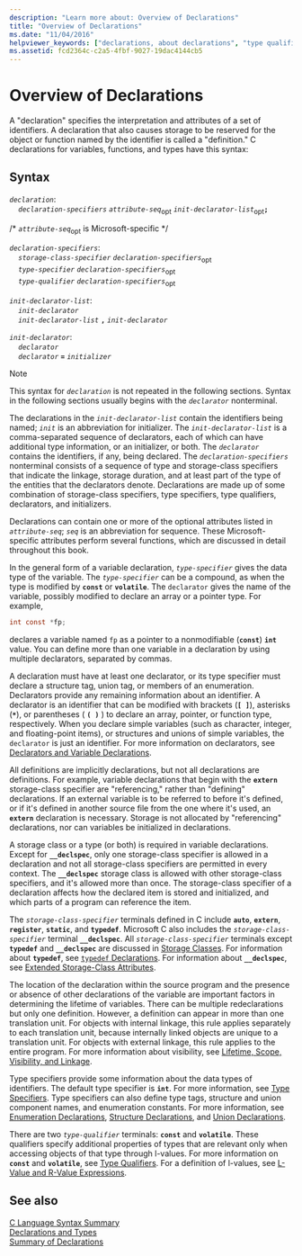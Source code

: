 ```yaml
---
description: "Learn more about: Overview of Declarations"
title: "Overview of Declarations"
ms.date: "11/04/2016"
helpviewer_keywords: ["declarations, about declarations", "type qualifiers"]
ms.assetid: fcd2364c-c2a5-4fbf-9027-19dac4144cb5
---
```

# Overview of Declarations

A "declaration" specifies the interpretation and attributes of a set of identifiers. A declaration that also causes storage to be reserved for the object or function named by the identifier is called a "definition." C declarations for variables, functions, and types have this syntax:

## Syntax

*`declaration`*:<br/>
&nbsp;&nbsp;&nbsp;&nbsp;*`declaration-specifiers`* *`attribute-seq`*<sub>opt</sub> *`init-declarator-list`*<sub>opt</sub>**`;`**

/\* *`attribute-seq`*<sub>opt</sub> is Microsoft-specific */

*`declaration-specifiers`*:<br/>
&nbsp;&nbsp;&nbsp;&nbsp;*`storage-class-specifier`* *`declaration-specifiers`*<sub>opt</sub><br/>
&nbsp;&nbsp;&nbsp;&nbsp;*`type-specifier`* *`declaration-specifiers`*<sub>opt</sub><br/>
&nbsp;&nbsp;&nbsp;&nbsp;*`type-qualifier`* *`declaration-specifiers`*<sub>opt</sub>

*`init-declarator-list`*:<br/>
&nbsp;&nbsp;&nbsp;&nbsp;*`init-declarator`*<br/>
&nbsp;&nbsp;&nbsp;&nbsp;*`init-declarator-list`* **`,`** *`init-declarator`*

*`init-declarator`*:<br/>
&nbsp;&nbsp;&nbsp;&nbsp;*`declarator`*<br/>
&nbsp;&nbsp;&nbsp;&nbsp;*`declarator`* **`=`** *`initializer`*

> [!NOTE]
> This syntax for *`declaration`* is not repeated in the following sections. Syntax in the following sections usually begins with the *`declarator`* nonterminal.

The declarations in the *`init-declarator-list`* contain the identifiers being named; *`init`* is an abbreviation for initializer. The *`init-declarator-list`* is a comma-separated sequence of declarators, each of which can have additional type information, or an initializer, or both. The *`declarator`* contains the identifiers, if any, being declared. The *`declaration-specifiers`* nonterminal consists of a sequence of type and storage-class specifiers that indicate the linkage, storage duration, and at least part of the type of the entities that the declarators denote. Declarations are made up of some combination of storage-class specifiers, type specifiers, type qualifiers, declarators, and initializers.

Declarations can contain one or more of the optional attributes listed in *`attribute-seq`*; *`seq`* is an abbreviation for sequence. These Microsoft-specific attributes perform several functions, which are discussed in detail throughout this book.

In the general form of a variable declaration, *`type-specifier`* gives the data type of the variable. The *`type-specifier`* can be a compound, as when the type is modified by **`const`** or **`volatile`**. The `declarator` gives the name of the variable, possibly modified to declare an array or a pointer type. For example,

```C
int const *fp;
```

declares a variable named `fp` as a pointer to a nonmodifiable (**`const`**) **`int`** value. You can define more than one variable in a declaration by using multiple declarators, separated by commas.

A declaration must have at least one declarator, or its type specifier must declare a structure tag, union tag, or members of an enumeration. Declarators provide any remaining information about an identifier. A declarator is an identifier that can be modified with brackets (**`[ ]`**), asterisks (<strong>`*`</strong>), or parentheses ( **`( )`** ) to declare an array, pointer, or function type, respectively. When you declare simple variables (such as character, integer, and floating-point items), or structures and unions of simple variables, the `declarator` is just an identifier. For more information on declarators, see [Declarators and Variable Declarations](../c-language/declarators-and-variable-declarations.md).

All definitions are implicitly declarations, but not all declarations are definitions. For example, variable declarations that begin with the **`extern`** storage-class specifier are "referencing," rather than "defining" declarations. If an external variable is to be referred to before it's defined, or if it's defined in another source file from the one where it's used, an **`extern`** declaration is necessary. Storage is not allocated by "referencing" declarations, nor can variables be initialized in declarations.

A storage class or a type (or both) is required in variable declarations. Except for **`__declspec`**, only one storage-class specifier is allowed in a declaration and not all storage-class specifiers are permitted in every context. The **`__declspec`** storage class is allowed with other storage-class specifiers, and it's allowed more than once. The storage-class specifier of a declaration affects how the declared item is stored and initialized, and which parts of a program can reference the item.

The *`storage-class-specifier`* terminals defined in C include **`auto`**, **`extern`**, **`register`**, **`static`**, and **`typedef`**. Microsoft C also includes the *`storage-class-specifier`* terminal **`__declspec`**. All *`storage-class-specifier`* terminals except **`typedef`** and **`__declspec`** are discussed in [Storage Classes](../c-language/c-storage-classes.md). For information about **`typedef`**, see [`typedef` Declarations](../c-language/typedef-declarations.md). For information about **`__declspec`**, see [Extended Storage-Class Attributes](../c-language/c-extended-storage-class-attributes.md).

The location of the declaration within the source program and the presence or absence of other declarations of the variable are important factors in determining the lifetime of variables. There can be multiple redeclarations but only one definition. However, a definition can appear in more than one translation unit. For objects with internal linkage, this rule applies separately to each translation unit, because internally linked objects are unique to a translation unit. For objects with external linkage, this rule applies to the entire program. For more information about visibility, see [Lifetime, Scope, Visibility, and Linkage](../c-language/lifetime-scope-visibility-and-linkage.md).

Type specifiers provide some information about the data types of identifiers. The default type specifier is **`int`**. For more information, see [Type Specifiers](../c-language/c-type-specifiers.md). Type specifiers can also define type tags, structure and union component names, and enumeration constants. For more information, see [Enumeration Declarations](../c-language/c-enumeration-declarations.md), [Structure Declarations](../c-language/structure-declarations.md), and [Union Declarations](../c-language/union-declarations.md).

There are two *`type-qualifier`* terminals: **`const`** and **`volatile`**. These qualifiers specify additional properties of types that are relevant only when accessing objects of that type through l-values. For more information on **`const`** and **`volatile`**, see [Type Qualifiers](../c-language/type-qualifiers.md). For a definition of l-values, see [L-Value and R-Value Expressions](../c-language/l-value-and-r-value-expressions.md).

## See also

[C Language Syntax Summary](../c-language/c-language-syntax-summary.md)<br/>
[Declarations and Types](../c-language/declarations-and-types.md)<br/>
[Summary of Declarations](../c-language/summary-of-declarations.md)
